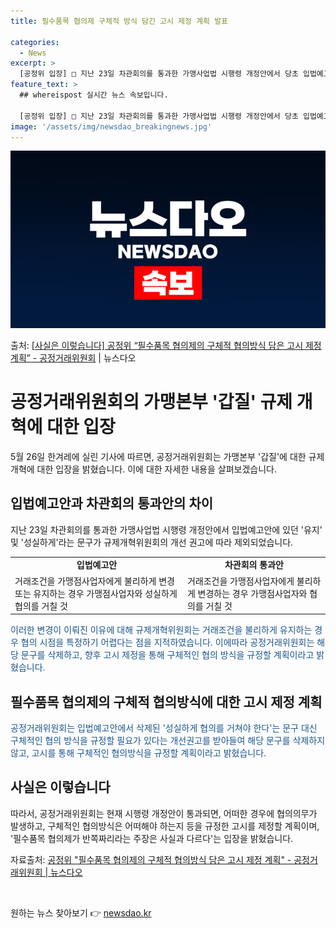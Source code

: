 ```yaml
---
title: 필수품목 협의제 구체적 방식 담긴 고시 제정 계획 발표

categories:
  - News
excerpt: >
  [공정위 입장] □ 지난 23일 차관회의를 통과한 가맹사업법 시행령 개정안에서 당초 입법예고안에 포함되어 있…
feature_text: >
  ## whereispost 실시간 뉴스 속보입니다.

  [공정위 입장] □ 지난 23일 차관회의를 통과한 가맹사업법 시행령 개정안에서 당초 입법예고안에 포함되어 있…
image: '/assets/img/newsdao_breakingnews.jpg'
---
```


![뉴스다오 속보](/assets/img/newsdao_breakingnews.jpg)

<p>출처: <a href="https://newsdao.kr/3936" rel="dofollow">[사실은 이렇습니다] 공정위 “필수품목 협의제의 구체적 협의방식 담은 고시 제정 계획” - 공정거래위원회</a> | 뉴스다오</p>

<h1>공정거래위원회의 가맹본부 '갑질' 규제 개혁에 대한 입장</h1>

<p data-ke-size="size16">5월 26일 한겨레에 실린 기사에 따르면, 공정거래위원회는 가맹본부 '갑질'에 대한 규제개혁에 대한 입장을 밝혔습니다. 이에 대한 자세한 내용을 살펴보겠습니다.</p>

<h2>입법예고안과 차관회의 통과안의 차이</h2>

<p>지난 23일 차관회의를 통과한 가맹사업법 시행령 개정안에서 입법예고안에 있던 '유지' 및 '성실하게'라는 문구가 규제개혁위원회의 개선 권고에 따라 제외되었습니다.</p>

<table>
	<tr>
		<td style="text-align: center; height: 17px;"><b>입법예고안</b></td>
		<td style="text-align: center; height: 17px;"><b>차관회의 통과안</b></td>
	</tr>
	<tr>
		<td>거래조건을 가맹점사업자에게 불리하게 변경 또는 유지하는 경우 가맹점사업자와 성실하게 협의를 거칠 것</td>
		<td>거래조건을 가맹점사업자에게 불리하게 변경하는 경우 가맹점사업자와 협의를 거칠 것</td>
	</tr>
</table>

<p><span style="color: #1a5490;">이러한 변경이 이뤄진 이유에 대해 규제개혁위원회는 거래조건을 불리하게 유지하는 경우 협의 시점을 특정하기 어렵다는 점을 지적하였습니다. 이에따라 공정거래위원회는 해당 문구를 삭제하고, 향후 고시 제정을 통해 구체적인 협의 방식을 규정할 계획이라고 밝혔습니다.</span></p>

<h2>필수품목 협의제의 구체적 협의방식에 대한 고시 제정 계획</h2>

<p><span style="color: #1a5490;">공정거래위원회는 입법예고안에서 삭제된 '성실하게 협의를 거쳐야 한다'는 문구 대신 구체적인 협의 방식을 규정할 필요가 있다는 개선권고를 받아들여 해당 문구를 삭제하지 않고, 고시를 통해 구체적인 협의방식을 규정할 계획이라고 밝혔습니다.</span></p>

<h2>사실은 이렇습니다</h2>

<p>따라서, 공정거래위원회는 현재 시행령 개정안이 통과되면, 어떠한 경우에 협의의무가 발생하고, 구체적인 협의방식은 어떠해야 하는지 등을 규정한 고시를 제정할 계획이며, '필수품목 협의제가 반쪽짜리라는 주장은 사실과 다르다'는 입장을 밝혔습니다.</p>

<p data-ke-size="size16">자료출처: <a href="https://newsdao.kr/3936">공정위 "필수품목 협의제의 구체적 협의방식 담은 고시 제정 계획" - 공정거래위원회 | 뉴스다오</a></p>

<p data-ke-size="size16">&nbsp;</p> 

원하는 뉴스 찾아보기 👉 <a href="https://newsdao.kr" rel="dofollow">newsdao.kr</a>


